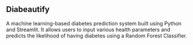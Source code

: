 ## Diabeautify
A machine learning-based diabetes prediction system built using Python and Streamlit. It allows users to input various health parameters and predicts the likelihood of having diabetes using a Random Forest Classifier.
